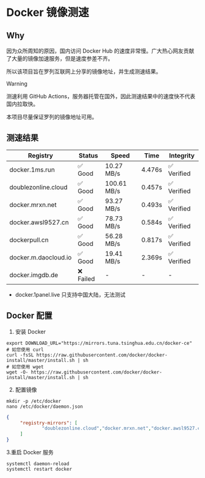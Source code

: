 # Docker 镜像测速

## Why

因为众所周知的原因，国内访问 Docker Hub 的速度非常慢。广大热心网友贡献了大量的镜像加速服务，但是速度参差不齐。


所以该项目旨在罗列互联网上分享的镜像地址，并生成测速结果。

> [!WARNING]
> 测速利用 GitHub Actions，服务器托管在国外，因此测速结果中的速度快不代表国内拉取快。
>

本项目尽量保证罗列的镜像地址可用。

## 测速结果

| Registry | Status | Speed | Time | Integrity |
|----------|--------|-------|------|-----------|
| docker.1ms.run | ✅ Good | 10.27 MB/s | 4.476s | ✅ Verified |
| doublezonline.cloud | ✅ Good | 100.61 MB/s | 0.457s | ✅ Verified |
| docker.mrxn.net | ✅ Good | 93.27 MB/s | 0.493s | ✅ Verified |
| docker.awsl9527.cn | ✅ Good | 78.73 MB/s | 0.584s | ✅ Verified |
| dockerpull.cn | ✅ Good | 56.28 MB/s | 0.817s | ✅ Verified |
| docker.m.daocloud.io | ✅ Good | 19.41 MB/s | 2.369s | ✅ Verified |
| docker.imgdb.de | ❌ Failed | - | - | - |

- docker.1panel.live 只支持中国大陆，无法测试

## Docker 配置

1. 安装 Docker
```shell
export DOWNLOAD_URL="https://mirrors.tuna.tsinghua.edu.cn/docker-ce"
# 如您使用 curl
curl -fsSL https://raw.githubusercontent.com/docker/docker-install/master/install.sh | sh
# 如您使用 wget
wget -O- https://raw.githubusercontent.com/docker/docker-install/master/install.sh | sh
```

2. 配置镜像

```shell
mkdir -p /etc/docker
nano /etc/docker/daemon.json
```

```json
{
     "registry-mirrors": [
             "doublezonline.cloud","docker.mrxn.net","docker.awsl9527.cn"
     ]
}
```

 3.重启 Docker 服务
```shell
systemctl daemon-reload
systemctl restart docker
```

